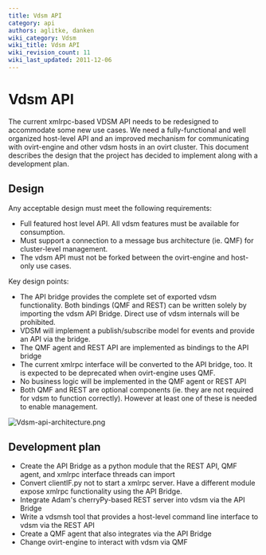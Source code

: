 ```yaml
---
title: Vdsm API
category: api
authors: aglitke, danken
wiki_category: Vdsm
wiki_title: Vdsm API
wiki_revision_count: 11
wiki_last_updated: 2011-12-06
---
```


<!-- TODO: Content review -->

# Vdsm API

The current xmlrpc-based VDSM API needs to be redesigned to accommodate some new use cases. We need a fully-functional and well organized host-level API and an improved mechanism for communicating with ovirt-engine and other vdsm hosts in an ovirt cluster. This document describes the design that the project has decided to implement along with a development plan.

## Design

Any acceptable design must meet the following requirements:

*   Full featured host level API. All vdsm features must be available for consumption.
*   Must support a connection to a message bus architecture (ie. QMF) for cluster-level management.
*   The vdsm API must not be forked between the ovirt-engine and host-only use cases.

Key design points:

*   The API bridge provides the complete set of exported vdsm functionality. Both bindings (QMF and REST) can be written solely by importing the vdsm API Bridge. Direct use of vdsm internals will be prohibited.
*   VDSM will implement a publish/subscribe model for events and provide an API via the bridge.
*   The QMF agent and REST API are implemented as bindings to the API bridge
*   The current xmlrpc interface will be converted to the API bridge, too. It is expected to be deprecated when ovirt-engine uses QMF.
*   No business logic will be implemented in the QMF agent or REST API
*   Both QMF and REST are optional components (ie. they are not required for vdsm to function correctly). However at least one of these is needed to enable management.

![](/images/wiki/Vdsm-api-architecture.png "Vdsm-api-architecture.png")

## Development plan

*   Create the API Bridge as a python module that the REST API, QMF agent, and xmlrpc interface threads can import
*   Convert clientIF.py not to start a xmlrpc server. Have a different module expose xmlrpc functionality using the API Bridge.
*   Integrate Adam's cherryPy-based REST server into vdsm via the API Bridge
*   Write a vdsmsh tool that provides a host-level command line interface to vdsm via the REST API
*   Create a QMF agent that also integrates via the API Bridge
*   Change ovirt-engine to interact with vdsm via QMF

